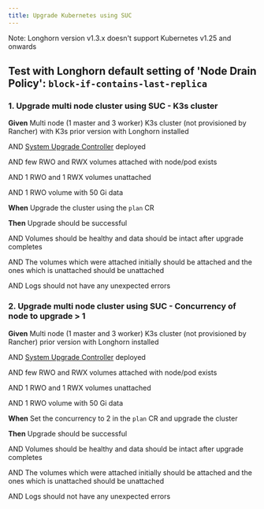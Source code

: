 ```yaml
---
title: Upgrade Kubernetes using SUC
---
```


Note: Longhorn version v1.3.x doesn't support Kubernetes v1.25 and onwards

Test with Longhorn default setting of 'Node Drain Policy': `block-if-contains-last-replica`
---

### 1. Upgrade multi node cluster using SUC - K3s cluster

**Given**  Multi node (1 master and 3 worker) K3s cluster (not provisioned by Rancher) with K3s prior version with Longhorn installed

AND [System Upgrade Controller](https://github.com/rancher/system-upgrade-controller#deploying) deployed

AND few RWO and RWX volumes attached with node/pod exists

AND 1 RWO and 1 RWX volumes unattached

AND 1 RWO volume with 50 Gi data

**When** Upgrade the cluster using the `plan` CR

**Then** Upgrade should be successful
 
AND Volumes should be healthy and data should be intact after upgrade completes

AND The volumes which were attached initially should be attached and the ones which is unattached should be unattached

AND Logs should not have any unexpected errors


### 2. Upgrade multi node cluster using SUC - Concurrency of node to upgrade > 1 

**Given**  Multi node (1 master and 3 worker) K3s cluster (not provisioned by Rancher) prior version with Longhorn installed

AND [System Upgrade Controller](https://github.com/rancher/system-upgrade-controller#deploying) deployed

AND few RWO and RWX volumes attached with node/pod exists

AND 1 RWO and 1 RWX volumes unattached

AND 1 RWO volume with 50 Gi data

**When** Set the concurrency to 2 in the `plan` CR and upgrade the cluster

**Then** Upgrade should be successful
 
AND Volumes should be healthy and data should be intact after upgrade completes

AND The volumes which were attached initially should be attached and the ones which is unattached should be unattached

AND Logs should not have any unexpected errors
